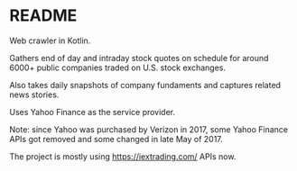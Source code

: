 # README #

Web crawler in Kotlin.

Gathers end of day and intraday stock quotes on schedule
for around 6000+ public companies traded on U.S. stock exchanges.

Also takes daily snapshots of company fundaments and captures related news stories.

Uses Yahoo Finance as the service provider.

Note: since Yahoo was purchased by Verizon in 2017,
some Yahoo Finance APIs got removed and some changed in late May of 2017.

The project is mostly using https://iextrading.com/ APIs now.